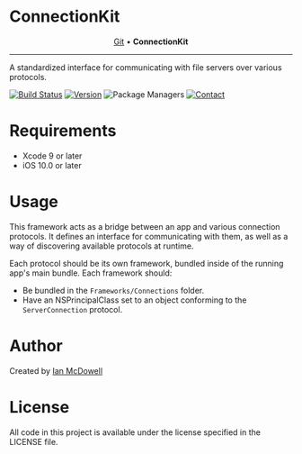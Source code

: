 # ConnectionKit

<p align="center">
  <a href="https://github.com/IMcD23/Git">Git</a> &bull;
  <b>ConnectionKit</b>
</p>

--------

A standardized interface for communicating with file servers over various protocols.

[![Build Status](http://img.shields.io/travis/IMcD23/ConnectionKit.svg)](https://travis-ci.org/IMcD23/ConnectionKit)
[![Version](https://img.shields.io/github/release/IMcD23/ConnectionKit.svg)](https://github.com/IMcD23/ConnectionKit/releases/latest)
![Package Managers](https://img.shields.io/badge/supports-Carthage-orange.svg)
[![Contact](https://img.shields.io/badge/contact-%40ian__mcdowell-3a8fc1.svg)](https://twitter.com/ian_mcdowell)



# Requirements

* Xcode 9 or later
* iOS 10.0 or later

# Usage

This framework acts as a bridge between an app and various connection protocols. It defines an interface for communicating with them, as well as a way of discovering available protocols at runtime.

Each protocol should be its own framework, bundled inside of the running app's main bundle. Each framework should:
* Be bundled in the `Frameworks/Connections` folder.
* Have an NSPrincipalClass set to an object conforming to the `ServerConnection` protocol.



# Author
Created by [Ian McDowell](https://ianmcdowell.net)

# License
All code in this project is available under the license specified in the LICENSE file.

